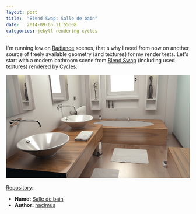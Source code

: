 ```yaml
---
layout: post
title:  "Blend Swap: Salle de bain"
date:   2014-09-05 11:55:08
categories: jekyll rendering cycles
---
```


I'm running low on [Radiance][radiance] scenes, that's why I need from
now on another source of freely available geometry (and textures) for
my render tests. Let's start with a modern bathroom scene from [Blend
Swap][blend-swap] (including used textures) rendered by
[Cycles][cycles]:

<img src="/assets/salle_de_bain_cycles.png" alt="Cycles rendering of a
modern bathroom (from Blend Swap)." width="960"
class="img-thumbnail"/>

[Repository][repo]:

* __Name:__ [Salle de bain][salle-de-bain]
* __Author:__ [nacimus][nacimus]

[radiance]:      https://en.wikipedia.org/wiki/Radiance_%28software%29
[blend-swap]:    http://www.blendswap.com
[cycles]:        http://wiki.blender.org/index.php/Doc:2.6/Manual/Render/Cycles
[repo]:          https://github.com/wahn/export_multi/tree/master/09_salle_de_bain
[salle-de-bain]: http://www.blendswap.com/blends/view/73937
[nacimus]:       http://www.blendswap.com/users/view/nacimus
